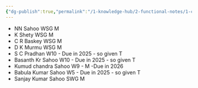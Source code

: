 ```yaml
---
{"dg-publish":true,"permalink":"/1-knowledge-hub/2-functional-notes/1-career-notes/3-tstps-kaniha-technical-notes/tstps-digest/","noteIcon":""}
---
```


- NN Sahoo WSG M
- K Shety WSG M
- C R Baskey WSG M
- D K Murmu WSG M
- S C Pradhan W10 - Due in 2025 - so given T
- Basanth Kr Sahoo W10 - Due in 2025 - so given T
- Kumud chandra Sahoo W9 - M -Due in 2026
- Babula Kumar Sahoo W5 - Due in 2025 - so given T
- Sanjay Kumar Sahoo SWG M
